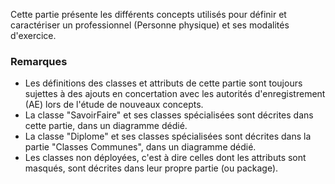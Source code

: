 Cette partie présente les différents concepts utilisés pour définir et caractériser un professionnel (Personne physique) et ses modalités d'exercice.

### Remarques

* Les définitions des classes et attributs de cette partie sont toujours sujettes à des ajouts en concertation avec les autorités d'enregistrement (AE) lors de l'étude de nouveaux concepts.
* La classe "SavoirFaire" et ses classes spécialisées sont décrites dans cette partie, dans un diagramme dédié.
* La classe "Diplome" et ses classes spécialisées sont décrites dans la partie "Classes Communes", dans un diagramme dédié.
* Les classes non déployées, c'est à dire celles dont les attributs sont masqués, sont décrites dans leur propre partie (ou package).

